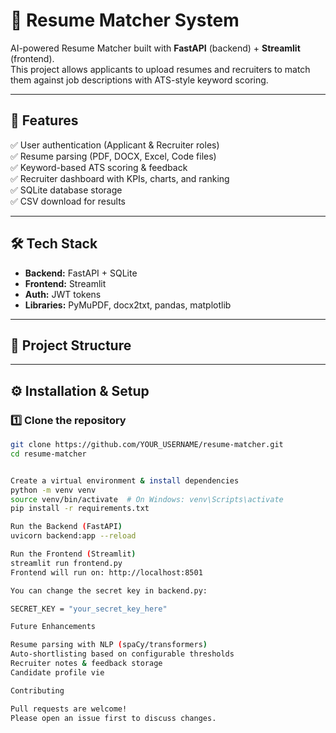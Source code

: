 # 🚀 Resume Matcher System

AI-powered Resume Matcher built with **FastAPI** (backend) + **Streamlit** (frontend).  
This project allows applicants to upload resumes and recruiters to match them against job descriptions with ATS-style keyword scoring.

---

## 📌 Features

✅ User authentication (Applicant & Recruiter roles)  
✅ Resume parsing (PDF, DOCX, Excel, Code files)  
✅ Keyword-based ATS scoring & feedback  
✅ Recruiter dashboard with KPIs, charts, and ranking  
✅ SQLite database storage  
✅ CSV download for results  

---

## 🛠️ Tech Stack

- **Backend:** FastAPI + SQLite
- **Frontend:** Streamlit
- **Auth:** JWT tokens
- **Libraries:** PyMuPDF, docx2txt, pandas, matplotlib

---

## 📂 Project Structure



---

## ⚙️ Installation & Setup

### 1️⃣ Clone the repository

```bash
git clone https://github.com/YOUR_USERNAME/resume-matcher.git
cd resume-matcher


Create a virtual environment & install dependencies
python -m venv venv
source venv/bin/activate  # On Windows: venv\Scripts\activate
pip install -r requirements.txt

Run the Backend (FastAPI)
uvicorn backend:app --reload

Run the Frontend (Streamlit)
streamlit run frontend.py
Frontend will run on: http://localhost:8501

You can change the secret key in backend.py:

SECRET_KEY = "your_secret_key_here"

Future Enhancements

Resume parsing with NLP (spaCy/transformers)
Auto-shortlisting based on configurable thresholds
Recruiter notes & feedback storage
Candidate profile vie

Contributing

Pull requests are welcome!
Please open an issue first to discuss changes.

